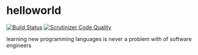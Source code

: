 # helloworld
 [![Build Status](https://travis-ci.com/thanhnguyennguyen/helloworld.svg?branch=master)](https://travis-ci.com/thanhnguyennguyen/helloworld)
 [![Scrutinizer Code Quality](https://scrutinizer-ci.com/g/thanhnguyennguyen/helloworld/badges/quality-score.png?b=master)](https://scrutinizer-ci.com/g/thanhnguyennguyen/helloworld/?branch=master)



learning new programming languages is never a problem with of software engineers

